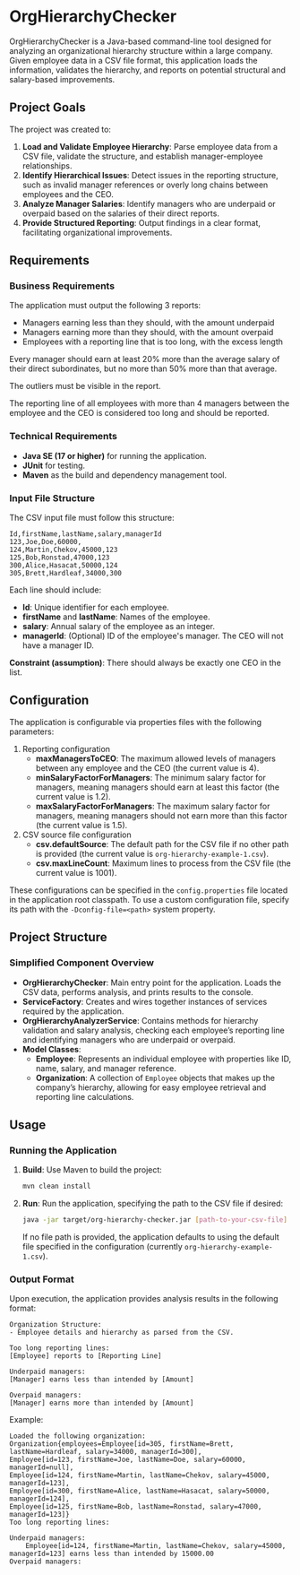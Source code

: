 
# OrgHierarchyChecker

OrgHierarchyChecker is a Java-based command-line tool designed for analyzing an organizational hierarchy structure within a large company. Given employee data in a CSV file format, this application loads the information, validates the hierarchy, and reports on potential structural and salary-based improvements.

## Project Goals

The project was created to:

1. **Load and Validate Employee Hierarchy**: Parse employee data from a CSV file, validate the structure, and establish manager-employee relationships.
2. **Identify Hierarchical Issues**: Detect issues in the reporting structure, such as invalid manager references or overly long chains between employees and the CEO.
3. **Analyze Manager Salaries**: Identify managers who are underpaid or overpaid based on the salaries of their direct reports.
4. **Provide Structured Reporting**: Output findings in a clear format, facilitating organizational improvements.

## Requirements

### Business Requirements

The application must output the following 3 reports:

- Managers earning less than they should, with the amount underpaid
- Managers earning more than they should, with the amount overpaid
- Employees with a reporting line that is too long, with the excess length

Every manager should earn at least 20% more than the average salary of their direct subordinates, but no more than 50% more than that average.

The outliers must be visible in the report.

The reporting line of all employees with more than 4 managers between the employee and the CEO is considered too long and should be reported.

### Technical Requirements

- **Java SE (17 or higher)** for running the application.
- **JUnit** for testing.
- **Maven** as the build and dependency management tool.

### Input File Structure

The CSV input file must follow this structure:

```csv
Id,firstName,lastName,salary,managerId
123,Joe,Doe,60000,
124,Martin,Chekov,45000,123
125,Bob,Ronstad,47000,123
300,Alice,Hasacat,50000,124
305,Brett,Hardleaf,34000,300
```

Each line should include:

- **Id**: Unique identifier for each employee.
- **firstName** and **lastName**: Names of the employee.
- **salary**: Annual salary of the employee as an integer.
- **managerId**: (Optional) ID of the employee's manager. The CEO will not have a manager ID.

**Constraint (assumption)**: There should always be exactly one CEO in the list.

## Configuration

The application is configurable via properties files with the following parameters:

1. Reporting configuration
   - **maxManagersToCEO**: The maximum allowed levels of managers between any employee and the CEO (the current value is 4).
   - **minSalaryFactorForManagers**: The minimum salary factor for managers, meaning managers should earn at least this factor (the current value is 1.2).
   - **maxSalaryFactorForManagers**: The maximum salary factor for managers, meaning managers should not earn more than this factor (the current value is 1.5).
2. CSV source file configuration
   - **csv.defaultSource**: The default path for the CSV file if no other path is provided (the current value is `org-hierarchy-example-1.csv`).
   - **csv.maxLineCount**: Maximum lines to process from the CSV file (the current value is 1001).

These configurations can be specified in the `config.properties` file located in the application root classpath.
To use a custom configuration file, specify its path with the `-Dconfig-file=<path>` system property.

## Project Structure

### Simplified Component Overview

- **OrgHierarchyChecker**: Main entry point for the application. Loads the CSV data, performs analysis, and prints results to the console.
- **ServiceFactory**: Creates and wires together instances of services required by the application.
- **OrgHierarchyAnalyzerService**: Contains methods for hierarchy validation and salary analysis, checking each employee’s reporting line and identifying managers who are underpaid or overpaid.
- **Model Classes**:
    - **Employee**: Represents an individual employee with properties like ID, name, salary, and manager reference.
    - **Organization**: A collection of `Employee` objects that makes up the company’s hierarchy, allowing for easy employee retrieval and reporting line calculations.

## Usage

### Running the Application

1. **Build**: Use Maven to build the project:
   ```bash
   mvn clean install
   ```
2. **Run**: Run the application, specifying the path to the CSV file if desired:
   ```bash
   java -jar target/org-hierarchy-checker.jar [path-to-your-csv-file]
   ```
   If no file path is provided, the application defaults to using the default file specified in the configuration (currently `org-hierarchy-example-1.csv`).

### Output Format

Upon execution, the application provides analysis results in the following format:

```
Organization Structure:
- Employee details and hierarchy as parsed from the CSV.

Too long reporting lines:  
[Employee] reports to [Reporting Line]

Underpaid managers:  
[Manager] earns less than intended by [Amount]

Overpaid managers:  
[Manager] earns more than intended by [Amount]
```

Example:
```
Loaded the following organization: Organization{employees=Employee[id=305, firstName=Brett, lastName=Hardleaf, salary=34000, managerId=300],
Employee[id=123, firstName=Joe, lastName=Doe, salary=60000, managerId=null],
Employee[id=124, firstName=Martin, lastName=Chekov, salary=45000, managerId=123],
Employee[id=300, firstName=Alice, lastName=Hasacat, salary=50000, managerId=124],
Employee[id=125, firstName=Bob, lastName=Ronstad, salary=47000, managerId=123]}
Too long reporting lines: 
	
Underpaid managers: 
	Employee[id=124, firstName=Martin, lastName=Chekov, salary=45000, managerId=123] earns less than intended by 15000.00
Overpaid managers: 
	
```

